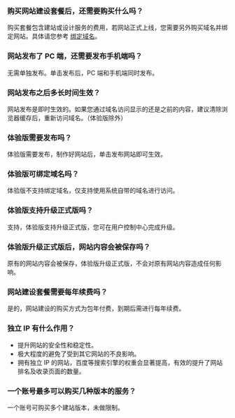 
### 购买网站建设套餐后，还需要购买什么吗？
购买套餐包含建站或设计服务的费用，若网站正式上线，您需要另外购买域名并绑定网站。具体请您参考 [绑定域名](https://cloud.tencent.com/document/product/1276/48482)。

### 网站发布了 PC 端，还需要发布手机端吗？
无需单独发布。单击发布后，PC 端和手机端同时发布。

### 网站发布之后多长时间生效？
网站发布是即时生效的。如果您通过域名访问显示的还是之前的内容，建议清除浏览器缓存后，重新访问域名。（体验版除外）

### 体验版需要发布吗？
体验版需要发布，制作好网站后，单击发布网站即可生效。

### 体验版可绑定域名吗？
体验版不支持绑定域名，仅支持使用系统自带的域名进行访问。

### 体验版支持升级正式版吗？
支持，体验版支持升级正式版，您可在用户控制中心完成升级。

### 体验版升级正式版后，网站内容会被保存吗？
原有的网站内容会被保存，体验版升级正式版，不会对原有网站内容造成任何影响。

### 网站建设套餐需要每年续费吗？
是的，网站建设的购买方式为包年付费，到期后需进行每年续费。

### 独立 IP 有什么作用？
- 提升网站的安全性和稳定性。
- 极大程度的避免了受到其它网站的不良影响。
- 拥有独立 IP 的网站，百度等搜索引擎的权重会显著提高，有效的提升了网站排名及收录页面的数量。

### 一个账号最多可以购买几种版本的服务？
一个账号可购买多个建站版本，未做限制。
